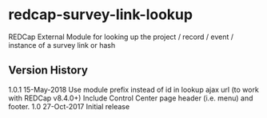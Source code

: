 # redcap-survey-link-lookup
REDCap External Module for looking up the project / record / event / instance of 
a survey link or hash

## Version History
1.0.1 15-May-2018 Use module prefix instead of id in lookup ajax url (to work
                  with REDCap v8.4.0+)
                  Include Control Center page header (i.e. menu) and footer.
1.0   27-Oct-2017 Initial release